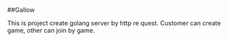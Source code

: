 ##Gallow

This is project create golang server by http re	quest.
Customer can create game, other can join by game.

